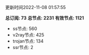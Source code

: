 更新时间2022-11-08 01:57:55

**总订阅: 73**
**总节点: 2231**
**有效节点: 1121**
- ss节点: 560
- v2ray节点: 425
- trojan节点: 134
- ssr节点: 2
